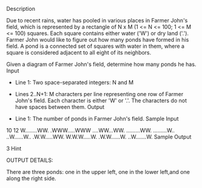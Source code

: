 Description

Due to recent rains, water has pooled in various places in Farmer John's field, which is represented by a rectangle of N x M (1 <= N <= 100; 1 <= M <= 100) squares. Each square contains either water ('W') or dry land ('.'). Farmer John would like to figure out how many ponds have formed in his field. A pond is a connected set of squares with water in them, where a square is considered adjacent to all eight of its neighbors. 

Given a diagram of Farmer John's field, determine how many ponds he has.
Input

* Line 1: Two space-separated integers: N and M 

* Lines 2..N+1: M characters per line representing one row of Farmer John's field. Each character is either 'W' or '.'. The characters do not have spaces between them.
Output

* Line 1: The number of ponds in Farmer John's field.
Sample Input

10 12
W........WW.
.WWW.....WWW
....WW...WW.
.........WW.
.........W..
..W......W..
.W.W.....WW.
W.W.W.....W.
.W.W......W.
..W.......W.
Sample Output

3
Hint

OUTPUT DETAILS: 

There are three ponds: one in the upper left, one in the lower left,and one along the right side.